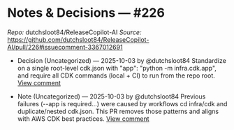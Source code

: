 # Notes & Decisions — #226

_Repo:_ dutchsloot84/ReleaseCopilot-AI
_Source:_ https://github.com/dutchsloot84/ReleaseCopilot-AI/pull/226#issuecomment-3367012691

- Decision (Uncategorized) — 2025-10-03 by @dutchsloot84
  Standardize on a single root-level cdk.json with "app": "python -m infra.cdk.app", and require all CDK commands (local + CI) to run from the repo root.
  [View comment](https://github.com/dutchsloot84/ReleaseCopilot-AI/pull/226#issuecomment-3367012691) <!-- digest:c053626c9ce4e6c5747594e410e37813691df8317d5ed401565ce8c029feabf2 -->

- Note (Uncategorized) — 2025-10-03 by @dutchsloot84
  Previous failures (--app is required…) were caused by workflows cd infra/cdk and duplicate/nested cdk.json. This PR removes those patterns and aligns with AWS CDK best practices.
  [View comment](https://github.com/dutchsloot84/ReleaseCopilot-AI/pull/226#issuecomment-3367012691) <!-- digest:b2f6e9dec2dc2a410a8064c35d64a47a830d1a62f3eefaf0ccb036e0487380ff -->
